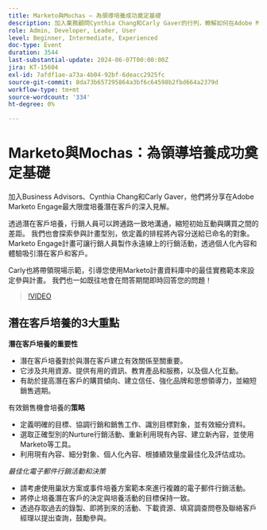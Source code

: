 ```yaml
---
title: Marketo與Mochas — 為領導培養成功奠定基礎
description: 加入業務顧問Cynthia Chang和Carly Gaver的行列，瞭解如何在Adobe Marketo Engage中最大限度地培養潛在客戶，探索內容散佈的參與計畫，並觀看使用最佳實務範本設定參與計畫的即時示範，以及即時問答。
role: Admin, Developer, Leader, User
level: Beginner, Intermediate, Experienced
doc-type: Event
duration: 3544
last-substantial-update: 2024-06-07T00:00:00Z
jira: KT-15604
exl-id: 7afdf1ae-a73a-4b04-92bf-6deacc2925fc
source-git-commit: 8da73b657295864a3bf6c64598b2fbd664a2379d
workflow-type: tm+mt
source-wordcount: '334'
ht-degree: 0%

---
```


# Marketo與Mochas：為領導培養成功奠定基礎

加入Business Advisors、Cynthia Chang和Carly Gaver，他們將分享在Adobe Marketo Engage最大限度培養潛在客戶的深入見解。

透過潛在客戶培養，行銷人員可以跨通路一致地溝通，縮短初始互動與購買之間的差距。 我們也會探索參與計畫型別，依定義的排程將內容分送給已命名的對象。 Marketo Engage計畫可讓行銷人員製作永遠線上的行銷活動，透過個人化內容和體驗吸引潛在客戶和客戶。

Carly也將帶領現場示範，引導您使用Marketo計畫資料庫中的最佳實務範本來設定參與計畫。 我們也一如既往地會在問答期間即時回答您的問題！

>[!VIDEO](https://video.tv.adobe.com/v/3429436/?learn=on)

## 潛在客戶培養的3大重點


**潛在客戶培養的重要性**

* 潛在客戶培養對於與潛在客戶建立有效關係至關重要。
* 它涉及共用資源、提供有用的資訊、教育產品和服務，以及個人化互動。
* 有助於提高潛在客戶的購買傾向、建立信任、強化品牌和思想領導力，並縮短銷售週期。

有效銷售機會培養的&#x200B;**策略**

* 定義明確的目標、協調行銷和銷售工作、識別目標對象，並有效細分資料。
* 選取正確型別的Nurture行銷活動、重新利用現有內容、建立新內容，並使用Marketo等工具。
* 利用現有內容、細分對象、個人化內容、根據績效量度最佳化及評估成功。

*最佳化電子郵件行銷活動和決策*

* 請考慮使用巢狀方案或事件培養方案範本來進行複雜的電子郵件行銷活動。
* 將停止培養潛在客戶的決定與培養活動的目標保持一致。
* 透過存取過去的錄製、即將到來的活動、下載資源、填寫調查問卷及聯絡客戶經理以提出查詢，鼓勵參與。